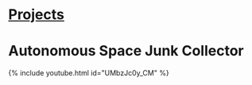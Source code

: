 # [Projects](http://vlarko.com/Projects)
# Autonomous Space Junk Collector
{% include youtube.html id="UMbzJc0y_CM" %}
